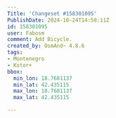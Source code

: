 ```yaml
---
Title: 'Changeset #158301095'
PublishDate: 2024-10-24T14:58:11Z
id: 158301095
user: Fabosm
comment: Add Bicycle.
created_by: OsmAnd~ 4.8.6
tags:
- Montenegro
- Kotor+
bbox:
  min_lon: 18.7681137
  min_lat: 42.435115
  max_lon: 18.7681137
  max_lat: 42.435115

---
```

